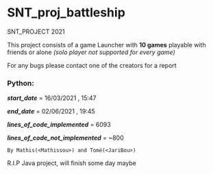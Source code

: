# SNT_proj_battleship
SNT_PROJECT  2021

This project consists of a game Launcher with **10 games** playable with friends or alone 
_(solo player not supported for every game)_ 

For any bugs please contact one of the creators for a report

### **Python:**

**_start_date_** = 16/03/2021  ,  15:47

**_end_date_** = 02/06/2021   ,   19:45

**_lines_of_code_implemented_** = 6093

**_lines_of_code_not_implemented_** = ~800

`By Mathis(<Mathissou>) and Tomé(<JariBou>)`

R.I.P Java project, will finish some day maybe
